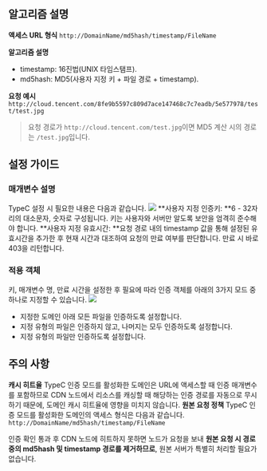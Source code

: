 ## 알고리즘 설명
**액세스 URL 형식**
`http://DomainName/md5hash/timestamp/FileName`

**알고리즘 설명**
- timestamp: 16진법(UNIX 타임스탬프).
- md5hash: MD5(사용자 지정 키 + 파일 경로 + timestamp).

**요청 예시**
`http://cloud.tencent.com/8fe9b5597c809d7ace147468c7c7eadb/5e577978/test/test.jpg`

>요청 경로가 `http://cloud.tencent.com/test.jpg`이면 MD5 계산 시의 경로는 `/test.jpg`입니다.

## 설정 가이드
### 매개변수 설명
TypeC 설정 시 필요한 내용은 다음과 같습니다.
![](https://main.qcloudimg.com/raw/d7b8d589f8690f1e4c33985d6bcd3f09.png)
**사용자 지정 인증키: **6 - 32자리의 대소문자, 숫자로 구성됩니다. 키는 사용자와 서버만 알도록 보안을 엄격히 준수해야 합니다.
**사용자 지정 유효시간: **요청 경로 내의 timestamp 값을 통해 설정된 유효시간을 추가한 후 현재 시간과 대조하여 요청의 만료 여부를 판단합니다. 만료 시 바로 403을 리턴합니다.

### 적용 객체
키, 매개변수 명, 만료 시간을 설정한 후 필요에 따라 인증 객체를 아래의 3가지 모드 중 하나로 지정할 수 있습니다.
![](https://main.qcloudimg.com/raw/34d27c8908808cacddfde94c8a3f1d81.png)
+ 지정한 도메인 아래 모든 파일을 인증하도록 설정합니다.
+ 지정 유형의 파일은 인증하지 않고, 나머지는 모두 인증하도록 설정합니다.
+ 지정 유형의 파일만 인증하도록 설정합니다.

## 주의 사항
**캐시 히트율**
TypeC 인증 모드를 활성화한 도메인은 URL에 액세스할 때 인증 매개변수를 포함하므로 CDN 노드에서 리소스를 캐싱할 때 해당하는 인증 경로를 자동으로 무시하기 때문에, 도메인 캐시 히트율에 영향을 미치지 않습니다.
**원본 요청 정책**
TypeC 인증 모드를 활성화한 도메인의 액세스 형식은 다음과 같습니다.
`http://DomainName/md5hash/timestamp/FileName`

인증 확인 통과 후 CDN 노드에 히트하지 못하면 노드가 요청을 보내 **원본 요청 시 경로 중의 md5hash 및 timestamp 경로를 제거하므로**, 원본 서버가 특별히 처리할 필요가 없습니다.
